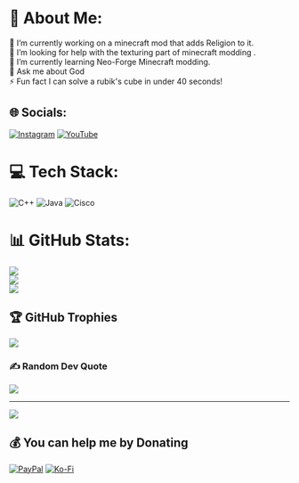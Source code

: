 # 💫 About Me:
🔭 I’m currently working on a minecraft mod that adds Religion to it.<br>🤝 I’m looking for help with the texturing part of minecraft modding .<br>🌱 I’m currently learning Neo-Forge Minecraft modding.<br>💬 Ask me about God<br>⚡ Fun fact I can solve a rubik's cube in under 40 seconds!


## 🌐 Socials:
[![Instagram](https://img.shields.io/badge/Instagram-%23E4405F.svg?logo=Instagram&logoColor=white)](https://instagram.com/rgy._13) [![YouTube](https://img.shields.io/badge/YouTube-%23FF0000.svg?logo=YouTube&logoColor=white)](https://youtube.com/@rgy13) 

# 💻 Tech Stack:
![C++](https://img.shields.io/badge/c++-%2300599C.svg?style=for-the-badge&logo=c%2B%2B&logoColor=white) ![Java](https://img.shields.io/badge/java-%23ED8B00.svg?style=for-the-badge&logo=openjdk&logoColor=white) ![Cisco](https://img.shields.io/badge/cisco-%23049fd9.svg?style=for-the-badge&logo=cisco&logoColor=black)
# 📊 GitHub Stats:
![](https://github-readme-stats.vercel.app/api?username=rgy2002&theme=dark&hide_border=false&include_all_commits=false&count_private=false)<br/>
![](https://github-readme-streak-stats.herokuapp.com/?user=rgy2002&theme=dark&hide_border=false)<br/>
![](https://github-readme-stats.vercel.app/api/top-langs/?username=rgy2002&theme=dark&hide_border=false&include_all_commits=false&count_private=false&layout=compact)

## 🏆 GitHub Trophies
![](https://github-profile-trophy.vercel.app/?username=rgy2002&theme=radical&no-frame=false&no-bg=true&margin-w=4)

### ✍️ Random Dev Quote
![](https://quotes-github-readme.vercel.app/api?type=horizontal&theme=radical)

---
[![](https://visitcount.itsvg.in/api?id=rgy2002&icon=0&color=0)](https://visitcount.itsvg.in)

  ## 💰 You can help me by Donating
  [![PayPal](https://img.shields.io/badge/PayPal-00457C?style=for-the-badge&logo=paypal&logoColor=white)](https://paypal.me/rgy13) [![Ko-Fi](https://img.shields.io/badge/Ko--fi-F16061?style=for-the-badge&logo=ko-fi&logoColor=white)](https://ko-fi.com/rgy13) 

  
<!-- Proudly created with GPRM ( https://gprm.itsvg.in ) -->

